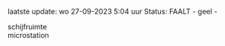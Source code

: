 laatste update: 
wo 27-09-2023  5:04   uur 
Status: FAALT - geel - 
<div class="service R">schijfruimte</div><div class="service R">microstation</div>